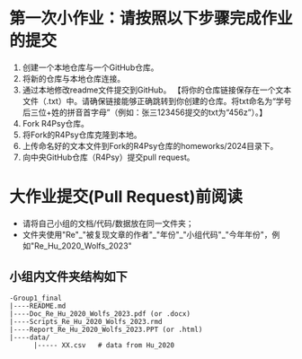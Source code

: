 # 第一次小作业：请按照以下步骤完成作业的提交

1.  创建一个本地仓库与一个GitHub仓库。
2.  将新的仓库与本地仓库连接。
3.  通过本地修改readme文件提交到GitHub。 【将你的仓库链接保存在一个文本文件（.txt）中。请确保链接能够正确跳转到你创建的仓库。将txt命名为“学号后三位+姓的拼音首字母”（例如：张三123456提交的txt为“456z”）。】
4.  Fork R4Psy仓库。
5.  将Fork的R4Psy仓库克隆到本地。
6.  上传命名好的文本文件到Fork的R4Psy仓库的homeworks/2024目录下。
7.  向中央GitHub仓库（R4Psy）提交pull request。

# 大作业提交(Pull Request)前阅读

-   请将自己小组的文档/代码/数据放在同一文件夹；
-   文件夹使用"Re"\_"被复现文章的作者"\_"年份"\_"小组代码"\_"今年年份"，例如"Re_Hu_2020_Wolfs_2023"

## 小组内文件夹结构如下

```         
-Group1_final
|----README.md
|----Doc_Re_Hu_2020_Wolfs_2023.pdf (or .docx)
|----Scripts_Re_Hu_2020_Wolfs_2023.rmd
|----Report_Re_Hu_2020_Wolfs_2023.PPT (or .html)
|----data/  
      |----- XX.csv   # data from Hu_2020
      
```

